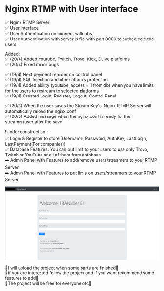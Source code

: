 # Nginx RTMP with User interface
✅ Nginx RTMP Server  
✅ User interface  
✅ User Authentication on connect with obs  
✅ User Authentication with server.js file with port 8000 to authedicate the users  

Added:  
✅ (20/4) Added Youtube, Twitch, Trovo, Kick, DLive platforms  
✅ (20/4) Fixed minor bugs  

✅ (19/4) Next peyment remider on control panel  
✅ (19/4) SQL Injection and other attacks protection  
✅ (19/4) Added ability (youtube_access = 1 from db) when you have limits for the users to restream to selected platforms  
✅ (19/4) Created Login, Register, Logout, Control Panel  

✅ (20/3) When the user saves the Stream Key's, Nginx RTMP Server will automatically reload the nginx.conf  
✅ (20/3) Added message when the nginx.conf is ready for the streamer/user after the save  

❗Under construction :  
✅ Login & Register to store (Username, Password, AuthKey, LastLogin, LastPayment(For companies))    
✅ Database Features: You can put limit to your users to use only Trovo, Twitch or YouTube or all of them from database  
➡️ Admin Panel with Features to add/remove users/streamers to your RTMP Server  
➡️ Admin Panel with Features to put limis on users/streamers to your RTMP Server  

![](https://raw.githubusercontent.com/FRANkiller13/Nginx-RTMP-with-User-interface/main/scr.png) 

🔻I will upload the project when some parts are finished🔺  
🔻If you are interested follow the project and if you want recommend some features to add🔺  
🔻The project will be free for everyone ofc🔺 

